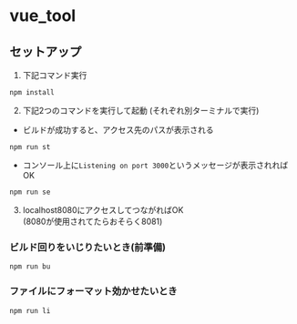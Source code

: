# vue_tool

## セットアップ
1. 下記コマンド実行
```
npm install
```
2. 下記2つのコマンドを実行して起動
(それぞれ別ターミナルで実行)
* ビルドが成功すると、アクセス先のパスが表示される
```
npm run st
```
* コンソール上に`Listening on port 3000`というメッセージが表示されればOK
```
npm run se
```

3. localhost8080にアクセスしてつながればOK  
(8080が使用されてたらおそらく8081)

### ビルド回りをいじりたいとき(前準備)
```
npm run bu
```

### ファイルにフォーマット効かせたいとき
```
npm run li
```
